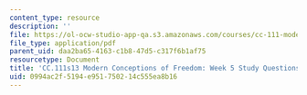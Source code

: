 ```yaml
---
content_type: resource
description: ''
file: https://ol-ocw-studio-app-qa.s3.amazonaws.com/courses/cc-111-modern-conceptions-of-freedom-spring-2013/0994ac2f5194e951750214c555ea8b16_MITCC_111F12_Week5Ques.pdf
file_type: application/pdf
parent_uid: daa2ba65-4163-c1b8-47d5-c317f6b1af75
resourcetype: Document
title: 'CC.111s13 Modern Conceptions of Freedom: Week 5 Study Questions'
uid: 0994ac2f-5194-e951-7502-14c555ea8b16
---
```

